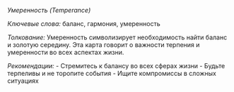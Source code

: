 *Умеренность \(Temperance\)*

*Ключевые слова:* баланс, гармония, умеренность

*Толкование:* 
Умеренность символизирует необходимость найти баланс и золотую середину\. Эта карта говорит о важности терпения и умеренности во всех аспектах жизни\.

*Рекомендации:*
\- Стремитесь к балансу во всех сферах жизни
\- Будьте терпеливы и не торопите события
\- Ищите компромиссы в сложных ситуациях

